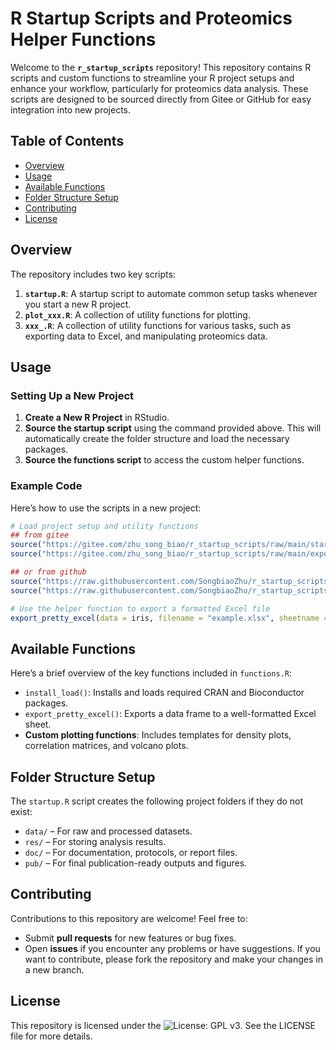 # R Startup Scripts and Proteomics Helper Functions

Welcome to the **`r_startup_scripts`** repository! This repository contains R scripts and custom functions to streamline your R project setups and enhance your workflow, particularly for proteomics data analysis. These scripts are designed to be sourced directly from Gitee or GitHub for easy integration into new projects.

## Table of Contents
- [Overview](#overview)
- [Usage](#usage)
- [Available Functions](#available-functions)
- [Folder Structure Setup](#folder-structure-setup)
- [Contributing](#contributing)
- [License](#license)

## Overview
The repository includes two key scripts:
1. **`startup.R`**: A startup script to automate common setup tasks whenever you start a new R project.
2. **`plot_xxx.R`**: A collection of utility functions for plotting.
3. **`xxx_.R`**: A collection of utility functions for various tasks, such as exporting data to Excel, and manipulating proteomics data.

## Usage
### Setting Up a New Project
1. **Create a New R Project** in RStudio.
2. **Source the startup script** using the command provided above. This will automatically create the folder structure and load the necessary packages.
3. **Source the functions script** to access the custom helper functions.

### Example Code
Here’s how to use the scripts in a new project:

```r
# Load project setup and utility functions
## from gitee
source("https://gitee.com/zhu_song_biao/r_startup_scripts/raw/main/startup.R")
source("https://gitee.com/zhu_song_biao/r_startup_scripts/raw/main/export_pretty_excel.R")

## or from github
source("https://raw.githubusercontent.com/SongbiaoZhu/r_startup_scripts/main/startup.R")
source("https://raw.githubusercontent.com/SongbiaoZhu/r_startup_scripts/main/export_pretty_excel.R")

# Use the helper function to export a formatted Excel file
export_pretty_excel(data = iris, filename = "example.xlsx", sheetname = "Iris Data")
```

## Available Functions
Here’s a brief overview of the key functions included in `functions.R`:

* `install_load()`: Installs and loads required CRAN and Bioconductor packages.
* `export_pretty_excel()`: Exports a data frame to a well-formatted Excel sheet.
* **Custom plotting functions**: Includes templates for density plots, correlation matrices, and volcano plots.

## Folder Structure Setup
The `startup.R` script creates the following project folders if they do not exist:

* `data/` – For raw and processed datasets.
* `res/` – For storing analysis results.
* `doc/` – For documentation, protocols, or report files.
* `pub/` – For final publication-ready outputs and figures.

## Contributing
Contributions to this repository are welcome! Feel free to:
* Submit **pull requests** for new features or bug fixes.
* Open **issues** if you encounter any problems or have suggestions.
If you want to contribute, please fork the repository and make your changes in a new branch.

## License
This repository is licensed under the ![License: GPL v3](https://img.shields.io/badge/License-GPLv3-blue.svg). See the LICENSE file for more details.

